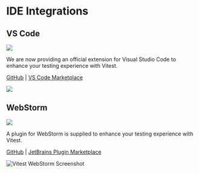 # IDE Integrations

## VS Code

<p text-center>
<img src="https://raw.githubusercontent.com/vitest-dev/vscode/main/img/cover.png" w-80>
</p>

We are now providing an official extension for Visual Studio Code to enhance your testing experience with Vitest.

[GitHub](https://github.com/vitest-dev/vscode) | [VS Code Marketplace](https://marketplace.visualstudio.com/items?itemName=ZixuanChen.vitest-explorer)

![](https://i.ibb.co/bJCbCf2/202203292020.gif)

## WebStorm

<p text-center>
<img src="https://raw.githubusercontent.com/linux-china/vitest-jetbrains-plugin/main/banner.png" w-80>
</p>

A plugin for WebStorm is supplied to enhance your testing experience with Vitest.

[GitHub](https://github.com/linux-china/vitest-jetbrains-plugin) | [JetBrains Plugin Marketplace](https://plugins.jetbrains.com/plugin/19220-vitest-runner)

![Vitest WebStorm Screenshot](https://raw.githubusercontent.com/linux-china/vitest-jetbrains-plugin/main/screenshot.png)

